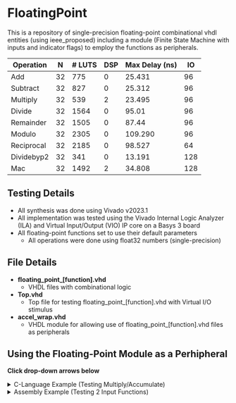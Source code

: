 # FloatingPoint
This is a repository of single-precision floating-point combinational vhdl entities (using ieee_proposed) including a module (Finite State Machine with inputs and indicator flags) to employ the functions as peripherals. 


| Operation     | N  | # LUTS         | DSP   | Max Delay (ns)  | IO |
| ------------- | -- | -------------- | ----- | --------------- | -- | 
| Add           | 32 | 775            | 0     | 25.431          | 96 |
| Subtract      | 32 | 827            | 0     | 25.312          | 96 |
| Multiply      | 32 | 539            | 2     | 23.495          | 96 |
| Divide        | 32 | 1564           | 0     | 95.01           | 96 |
| Remainder     | 32 | 1505           | 0     | 87.44           | 96 |
| Modulo        | 32 | 2305           | 0     | 109.290         | 96 |
| Reciprocal    | 32 | 2185           | 0     | 98.527          | 64 |
| Dividebyp2    | 32 | 341            | 0     | 13.191          |128 |
| Mac           | 32 | 1492           | 2     | 34.808          |128 |


## Testing Details
+ All synthesis was done using Vivado v2023.1
+ All implementation was tested using the Vivado Internal Logic Analyzer (ILA) and Virtual Input/Output (VIO) IP core on a Basys 3 board
+ All floating-point functions set to use their default parameters
    + All operations were done using float32 numbers (single-precision)
 
## File Details
+ **floating_point_[function].vhd**
    + VHDL files with combinational logic
+ **Top.vhd**
    + Top file for testing floating_point_[function].vhd with Virtual I/O stimulus
+ **accel_wrap.vhd**
    + VHDL module for allowing use of floating_point_[function].vhd files as peripherals       

## Using the Floating-Point Module as a Perhipheral 
**Click drop-down arrows below**

<details>
  <summary>C-Language Example (Testing Multiply/Accumulate)</summary>

```
#include <stdint.h>

#define PERIPH_32              (volatile uint32_t*)
#define PORT_0_ADDR         (* (PERIPH_32 0x00000FF0 )) 

#define F_A         (* (PERIPH_32 0x00000FF1 )) 
#define F_B         (* (PERIPH_32 0x00000FF2 )) 
#define F_C         (* (PERIPH_32 0x00000FF5 )) 
#define F_R         (* (PERIPH_32 0x00000FE1 )) 
#define F_STAT         (* (PERIPH_32 0x00000FE2 )) 
#define F_CTRL         (* (PERIPH_32 0x00000FF3 )) 
#define F_CYCLES         (* (PERIPH_32 0x00000FF4 )) 

int get_result(int A, int B, int C){ 

    if((F_STAT && 0x01) == 1){ 
        while((F_STAT && 0x02) != 1){ }
    }   

    F_A = A;
    F_B = B;
    F_C = C;
    
    // set enable
    F_CTRL = 0x00000001;
    int poll = 1;
    int stat, result;

    while(poll == 1) {
        stat = F_STAT && 0b00000001; // o_done HIGH?
        if(stat == 1){ 
            result = F_R;
            poll = 0;
        }   
    }   
    PORT_0_ADDR = result;
    F_CTRL = 0x00000002;
    F_CTRL = 0x00000000;
    
    return 0;
}

int main() {

    F_CYCLES = 0x00000008;

    int a, b, c, result;

    while(1){
        // P1 
        a = 0x41A40000;
        b = 0x420F0000;
        c = 0x40200000;
        get_result(a, b, c);

        // P2
        a = 0xC20F0000;
        b = 0x41A40000;
        c = 0x40200000;
        get_result(a, b, c);

        // P3
        a = 0x420F0000;
        b = 0x41B40000;
        c = 0x40200000;
        get_result(a, b, c);

        // P4
        a = 0x41460000;
        b = 0xC0B00000;
        c = 0x40200000;
        get_result(a, b, c);

        // P5 
        a = 0xC1460000;
        b = 0x40B00000;
        c = 0x40200000;
        get_result(a, b, c);
    }

    return 0;
}
```
    
</details>
<details>
  <summary>Assembly Example (Testing 2 Input Functions)</summary>
    
```

.text
.globl _start


.equ F_A, 0xFF1
.equ F_B, 0xFF2
.equ F_RESULT, 0xFE1
.equ F_STAT, 0xFE2
.equ F_CTL, 0xFF3
.equ EN, 0x01
.equ DONE_CLEAR, 0x02
.equ A1, 0x41A40000             # 20.5 float32
.equ B1, 0x420F0000             # 35.75 float32 

.equ A2, 0xC20F0000             # -35.75 
.equ B2, 0x41A40000             # 20.5

.equ A3, 0x420F0000             # 35.75
.equ B3, 0x41B40000             # 22.5

.equ A4, 0x41460000             # 12.375 
.equ B4, 0xC0B00000             # -5.5

.equ A5, 0xC1460000             # -12.375
.equ B5, 0x40B00000             # 5.5

_start :
    # constants
    li s3, DONE_CLEAR          # 0b10 
    li t4, F_CTL
    li t5, F_STAT
    li t6, F_RESULT
    addi t3,x0,1                

    # set input ctrl addresses to registers
    li a0, F_A 
    li a1, F_B


_p1:
    # load inputs
    li a4, A1
    li a5, B1
    call _set_and_poll
    j _p2

_p2:
    # load inputs
    li a4, A2
    li a5, B2
    call _set_and_poll
    j _p3

_p3:
    # load inputs
    li a4, A3
    li a5, B3
    call _set_and_poll
    j _p4

_p4:
    # load inputs
    li a4, A4
    li a5, B4
    call _set_and_poll
    j _p5

_p5:
    # load inputs
    li a4, A5
    li a5, B5
    call _set_and_poll
    j _p1


_set_and_poll:
    sw a4, 0(a0)               # set F_A 
    sw a5, 0(a1)               # set F_B

    sw t3, 0(t4)               # update F_CTRL to 0b01
    lb a6, 0(t5)               # load F_STAT 
    bltu a6, t3, _set_and_poll

    lw a2, 0(t6)               # load 0xFE1 (f_R) to t0
    sw s3, 0(t4)               # update F_CTRL to 0b01

    ret 

.section .rodata
```
</details>
